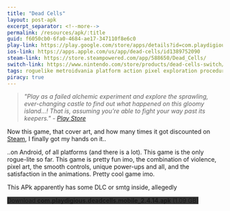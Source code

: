 ```yaml
---
title: "Dead Cells"
layout: post-apk
excerpt_separator: <!--more-->
permalink: /resources/apk/:title
guid: f6050cb0-6fa0-4684-ae17-347110f8e6c0
play-link: https://play.google.com/store/apps/details?id=com.playdigious.deadcells.mobile
ios-link: https://apps.apple.com/us/app/dead-cells/id1389752090
steam-link: https://store.steampowered.com/app/588650/Dead_Cells/
switch-link: https://www.nintendo.com/store/products/dead-cells-switch/
tags: roguelike metroidvania platform action pixel exploration procedural 
piracy: true
---
```


> _"Play as a failed alchemic experiment and explore the sprawling, ever-changing castle to find out what happened on this gloomy island…! That is, assuming you’re able to fight your way past its keepers." - <a href="https://play.google.com/store/apps/details?id=com.playdigious.deadcells.mobile" target="_blank">Play Store</a>_

Now this game, that cover art, and how many times it got discounted on [Steam](https://store.steampowered.com/app/588650/Dead_Cells/), I finally got my hands on it..

..on Android, of all platforms (and there is a lot). This game is the only rogue-lite so far. This game is pretty fun imo<!--more-->, the combination of violence, pixel art, the smooth controls, unique power-ups and all, and the satisfaction in the animations. Pretty cool game imo.

This APk apparently has some DLC or smtg inside, allegedly <br>

<div class="text-center">
    <a class="btn btn-dark btn-block w-100" onclick='apk("com.playdigious.deadcells.mobile_2.4.14.apk")' target="_blank" style="text-decoration: none; background-color: #333;"> Download <b>com.playdigious.deadcells.mobile_2.4.14.apk</b> (1.09 GB)</a>
</div>
